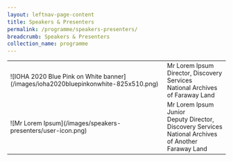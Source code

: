 ```yaml
---
layout: leftnav-page-content
title: Speakers & Presenters
permalink: /programme/speakers-presenters/
breadcrumb: Speakers & Presenters
collection_name: programme
---
```


<table class="table-v">
  <tr>
    <td>![IOHA 2020 Blue Pink on White banner](/images/ioha2020bluepinkonwhite-825x510.png)</td>
    <td>
		Mr Lorem Ipsum<br/>
		Director, Discovery Services<br/>
		National Archives of Faraway Land
	</td>
  </tr>
  <tr>
    <td>![Mr Lorem Ipsum](/images/speakers-presenters/user-icon.png)</td>
    <td>
		Mr Lorem Ipsum Junior<br/>
		Deputy Director, Discovery Services<br/>
		National Archives of Another Faraway Land
	</td>
  </tr>
</table>
